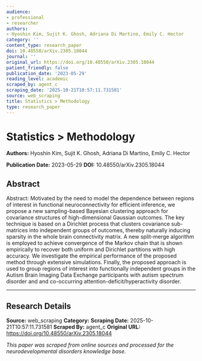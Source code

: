```yaml
---
audience:
- professional
- researcher
authors:
- Hyoshin Kim, Sujit K. Ghosh, Adriana Di Martino, Emily C. Hector
category: ''
content_type: research_paper
doi: 10.48550/arXiv.2305.18044
journal: ''
original_url: https://doi.org/10.48550/arXiv.2305.18044
patient_friendly: false
publication_date: '2023-05-29'
reading_level: academic
scraped_by: agent_c
scraping_date: '2025-10-21T10:57:11.731581'
source: web_scraping
title: Statistics > Methodology
type: research_paper
---
```

# Statistics > Methodology

**Authors:** Hyoshin Kim, Sujit K. Ghosh, Adriana Di Martino, Emily C. Hector

**Publication Date:** 2023-05-29
**DOI:** 10.48550/arXiv.2305.18044

## Abstract

Abstract:
Motivated by the need to model the dependence between regions of interest in functional neuroconnectivity for efficient inference, we propose a new sampling-based Bayesian clustering approach for covariance structures of high-dimensional Gaussian outcomes. The key technique is based on a Dirichlet process that clusters covariance sub-matrices into independent groups of outcomes, thereby naturally inducing sparsity in the whole brain connectivity matrix. A new split-merge algorithm is employed to achieve convergence of the Markov chain that is shown empirically to recover both uniform and Dirichlet partitions with high accuracy. We investigate the empirical performance of the proposed method through extensive simulations. Finally, the proposed approach is used to group regions of interest into functionally independent groups in the Autism Brain Imaging Data Exchange participants with autism spectrum disorder and and co-occurring attention-deficit/hyperactivity disorder.

---

## Research Details

**Source:** web_scraping
**Category:** 
**Scraping Date:** 2025-10-21T10:57:11.731581
**Scraped By:** agent_c
**Original URL:** https://doi.org/10.48550/arXiv.2305.18044

*This paper was scraped from online sources and processed for the neurodevelopmental disorders knowledge base.*